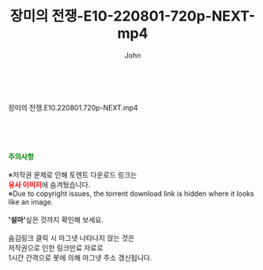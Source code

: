﻿---
layout: post
title:  "장미의 전쟁-E10-220801-720p-NEXT-mp4"
author: John
categories: [ 방송/음악 ]
tags: [  ]
image:  
description: "장미의 전쟁-E10-220801-720p-NEXT-mp4 torrent 정보 공유"
toc: true
toc_sticky: true
---

<br>
<div class="view-img">
<a class="view_image" href="https://torrentmobile59.com/bbs/view_image.php?fn=%2Fdata%2Ffile%2Fmusic%2F3659260999_VEFz8gWl_c9f5de34303c3335bb2f129dc31de488a90418ee.jpg" target="_blank"><img alt="" class="img-tag" content="https://torrentmobile59.com/data/file/music/3659260999_VEFz8gWl_c9f5de34303c3335bb2f129dc31de488a90418ee.jpg" itemprop="image" src="https://torrentmobile59.com/data/file/music/3659260999_VEFz8gWl_c9f5de34303c3335bb2f129dc31de488a90418ee.jpg"/></a></div><div class="view-content" itemprop="description">
<p>장미의 전쟁.E10.220801.720p-NEXT.mp4<br/></p> </div>
    
<br><br><br>
<p data-ke-size="size16"><b><span style="color: green;">주의사항</span></b><br /><br />※저작권 문제로 인해 토렌트 다운로드 링크는<br /><b><span style="color: red;">유사 이미지</span></b>에 숨겨뒀습니다.<br />※Due to copyright issues, the torrent download link is hidden where it looks like an image.<br /><br /><b>'설마'</b>싶은 것까지 확인해 보세요.<br /><br />숨김링크 클릭 시 마그넷 나타나지 않는 것은<br />저작권으로 인한 링크만료 자료로<br />1시간 간격으로 봇에 의해 마그넷 주소 갱신됩니다.</p>
